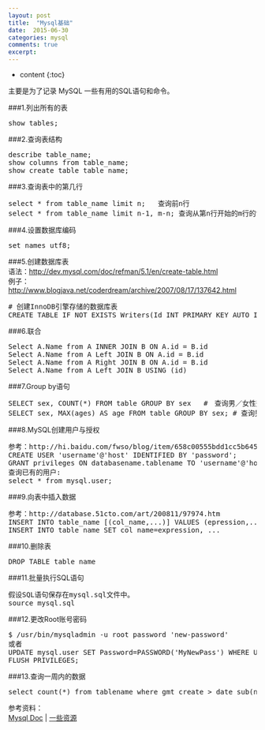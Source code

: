 ```yaml
---
layout: post
title:  "Mysql基础"
date:  2015-06-30 
categories: mysql
comments: true
excerpt:
---
```


* content
{:toc}

主要是为了记录 MySQL 一些有用的SQL语句和命令。
  
###1.列出所有的表  
<pre>show tables;</pre>  

###2.查询表结构  
<pre>
describe table_name;  
show columns from table_name;  
show create table table_name;  
</pre>

###3.查询表中的第几行  
<pre>
select * from table_name limit n;   查询前n行  
select * from table_name limit n-1, m-n; 查询从第n行开始的m行的记录  
</pre>

###4.设置数据库编码  
<pre>
set names utf8;  
</pre>

###5.创建数据库表  
语法：http://dev.mysql.com/doc/refman/5.1/en/create-table.html  
例子：http://www.blogjava.net/coderdream/archive/2007/08/17/137642.html  
<pre>
# 创建InnoDB引擎存储的数据库表  
CREATE TABLE IF NOT EXISTS Writers(Id INT PRIMARY KEY AUTO_INCREMENT, Name VARCHAR(25)) ENGINE=INNODB;  
</pre>

###6.联合  
<pre>
Select A.Name from A INNER JOIN B ON A.id = B.id  
Select A.Name from A Left JOIN B ON A.id = B.id  
Select A.Name from A Right JOIN B ON A.id = B.id  
Select A.Name from A Left JOIN B USING (id)  
</pre>

###7.Group by语句  
<pre>
SELECT sex, COUNT(*) FROM table GROUP BY sex   #　查询男／女性别人数  
SELECT sex, MAX(ages) AS age FROM table GROUP BY sex; # 查询男／女最大年龄    
</pre>

###8.MySQL创建用户与授权  
<pre>
参考：http://hi.baidu.com/fwso/blog/item/658c00555bdd1cc5b645aee0.html  
CREATE USER 'username'@'host' IDENTIFIED BY 'password';  
GRANT privileges ON databasename.tablename TO 'username'@'host'  
查询已有的用户:  
select * from mysql.user;  
</pre>

###9.向表中插入数据  
<pre>
参考：http://database.51cto.com/art/200811/97974.htm  
INSERT INTO table_name [(col_name,...)] VALUES (epression,...),...  
INSERT INTO table_name SET col_name=expression, ...  
</pre>

###10.删除表  
<pre>
DROP TABLE table_name  
</pre>

###11.批量执行SQL语句  
<pre>
假设SQL语句保存在mysql.sql文件中。  
source mysql.sql  
</pre>

###12.更改Root账号密码  
<pre>
$ /usr/bin/mysqladmin -u root password 'new-password'  
或者  
UPDATE mysql.user SET Password=PASSWORD('MyNewPass') WHERE User='root';  
FLUSH PRIVILEGES;  
</pre>

###13.查询一周内的数据  
<pre>
select count(*) from tablename where gmt_create > date_sub(now(), interval 1 week) and gmt_create < now();  
</pre>


参考资料：  
[Mysql Doc](http://dev.mysql.com/doc/refman/5.7/en/date-and-time-functions.html) | [一些资源](http://www.ccvita.com/category/mysql/)
